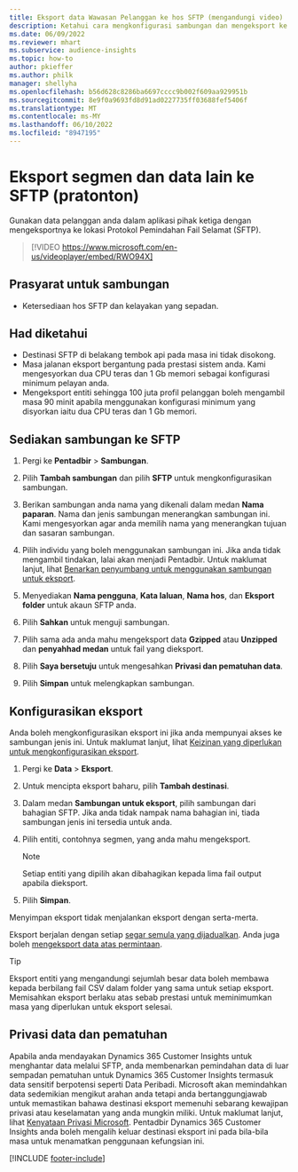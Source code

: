 ```yaml
---
title: Eksport data Wawasan Pelanggan ke hos SFTP (mengandungi video)
description: Ketahui cara mengkonfigurasi sambungan dan mengeksport ke lokasi SFTP.
ms.date: 06/09/2022
ms.reviewer: mhart
ms.subservice: audience-insights
ms.topic: how-to
author: pkieffer
ms.author: philk
manager: shellyha
ms.openlocfilehash: b56d628c8286ba6697cccc9b002f609aa929951b
ms.sourcegitcommit: 8e9f0a9693fd8d91ad0227735ff03688fef5406f
ms.translationtype: MT
ms.contentlocale: ms-MY
ms.lasthandoff: 06/10/2022
ms.locfileid: "8947195"
---
```

# <a name="export-segments-and-other-data-to-sftp-preview"></a>Eksport segmen dan data lain ke SFTP (pratonton)

Gunakan data pelanggan anda dalam aplikasi pihak ketiga dengan mengeksportnya ke lokasi Protokol Pemindahan Fail Selamat (SFTP).

> [!VIDEO https://www.microsoft.com/en-us/videoplayer/embed/RWO94X]

## <a name="prerequisites-for-connection"></a>Prasyarat untuk sambungan

- Ketersediaan hos SFTP dan kelayakan yang sepadan.

## <a name="known-limitations"></a>Had diketahui

- Destinasi SFTP di belakang tembok api pada masa ini tidak disokong. 
- Masa jalanan eksport bergantung pada prestasi sistem anda. Kami mengesyorkan dua CPU teras dan 1 Gb memori sebagai konfigurasi minimum pelayan anda.
- Mengeksport entiti sehingga 100 juta profil pelanggan boleh mengambil masa 90 minit apabila menggunakan konfigurasi minimum yang disyorkan iaitu dua CPU teras dan 1 Gb memori.

## <a name="set-up-connection-to-sftp"></a>Sediakan sambungan ke SFTP

1. Pergi ke **Pentadbir** > **Sambungan**.

1. Pilih **Tambah sambungan** dan pilih **SFTP** untuk mengkonfigurasikan sambungan.

1. Berikan sambungan anda nama yang dikenali dalam medan **Nama paparan**. Nama dan jenis sambungan menerangkan sambungan ini. Kami mengesyorkan agar anda memilih nama yang menerangkan tujuan dan sasaran sambungan.

1. Pilih individu yang boleh menggunakan sambungan ini. Jika anda tidak mengambil tindakan, lalai akan menjadi Pentadbir. Untuk maklumat lanjut, lihat [Benarkan penyumbang untuk menggunakan sambungan untuk eksport](connections.md#allow-contributors-to-use-a-connection-for-exports).

1. Menyediakan **Nama pengguna**, **Kata laluan**, **Nama hos**, dan **Eksport folder** untuk akaun SFTP anda.

1. Pilih **Sahkan** untuk menguji sambungan.

1. Pilih sama ada anda mahu mengeksport data **Gzipped** atau **Unzipped** dan **penyahhad medan** untuk fail yang dieksport.

1. Pilih **Saya bersetuju** untuk mengesahkan **Privasi dan pematuhan data**.

1. Pilih **Simpan** untuk melengkapkan sambungan.

## <a name="configure-an-export"></a>Konfigurasikan eksport

Anda boleh mengkonfigurasikan eksport ini jika anda mempunyai akses ke sambungan jenis ini. Untuk maklumat lanjut, lihat [Keizinan yang diperlukan untuk mengkonfigurasikan eksport](export-destinations.md#set-up-a-new-export).

1. Pergi ke **Data** > **Eksport**.

1. Untuk mencipta eksport baharu, pilih **Tambah destinasi**.

1. Dalam medan **Sambungan untuk eksport**, pilih sambungan dari bahagian SFTP. Jika anda tidak nampak nama bahagian ini, tiada sambungan jenis ini tersedia untuk anda.

1. Pilih entiti, contohnya segmen, yang anda mahu mengeksport.

   > [!NOTE]
   > Setiap entiti yang dipilih akan dibahagikan kepada lima fail output apabila dieksport.

1. Pilih **Simpan**.

Menyimpan eksport tidak menjalankan eksport dengan serta-merta.

Eksport berjalan dengan setiap [segar semula yang dijadualkan](system.md#schedule-tab).
Anda juga boleh [mengeksport data atas permintaan](export-destinations.md#run-exports-on-demand).

> [!TIP]
> Eksport entiti yang mengandungi sejumlah besar data boleh membawa kepada berbilang fail CSV dalam folder yang sama untuk setiap eksport. Memisahkan eksport berlaku atas sebab prestasi untuk meminimumkan masa yang diperlukan untuk eksport selesai.

## <a name="data-privacy-and-compliance"></a>Privasi data dan pematuhan

Apabila anda mendayakan Dynamics 365 Customer Insights untuk menghantar data melalui SFTP, anda membenarkan pemindahan data di luar sempadan pematuhan untuk Dynamics 365 Customer Insights termasuk data sensitif berpotensi seperti Data Peribadi. Microsoft akan memindahkan data sedemikian mengikut arahan anda tetapi anda bertanggungjawab untuk memastikan bahawa destinasi eksport memenuhi sebarang kewajipan privasi atau keselamatan yang anda mungkin miliki. Untuk maklumat lanjut, lihat [Kenyataan Privasi Microsoft](https://go.microsoft.com/fwlink/?linkid=396732).
Pentadbir Dynamics 365 Customer Insights anda boleh mengalih keluar destinasi eksport ini pada bila-bila masa untuk menamatkan penggunaan kefungsian ini.

[!INCLUDE [footer-include](includes/footer-banner.md)]
